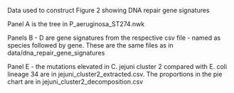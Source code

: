 Data used to construct Figure 2 showing DNA repair gene signatures

Panel A is the tree in P_aeruginosa_ST274.nwk

Panels B - D are gene signatures from the respective csv file - named as species followed by gene. These are the same files as in data/dna_repair_gene_signatures

Panel E - the mutations elevated in C. jejuni cluster 2 compared with E. coli lineage 34 are in jejuni_cluster2_extracted.csv. The proportions in the pie chart are in jejuni_cluster2_decomposition.csv
